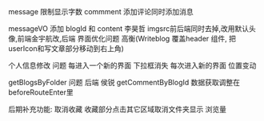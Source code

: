 message 限制显示字数
commment 添加评论同时添加消息
<!-- simpleUserIcon 问题 ? -->
messageVO 添加 blogId 和 content 李昊哲
imgsrc前后端同时去掉,改用默认头像,前端金宇航改,后端
界面优化问题 高衡(Writeblog 覆盖header 组件, 把userIcon和写文章部分移动到右上角) 
<!-- writeBlog userInfo 问题 -->
<!-- searchBlog commit 问题 -->
个人信息修改 问题
每进入一个新的界面 下拉框消失
每次进入新的界面 位置变动

<!-- searchblog 传参问题 -->
getBlogsByFolder 问题 后端 侯锐
getCommentByBlogId
数据获取调整在beforeRouteEnter里

后期补充功能:
取消收藏
收藏部分点击其它区域取消文件夹显示
浏览量
